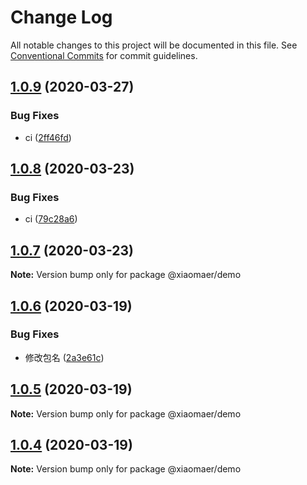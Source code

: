# Change Log

All notable changes to this project will be documented in this file.
See [Conventional Commits](https://conventionalcommits.org) for commit guidelines.

## [1.0.9](https://github.com/xiaomaer/MeUI/compare/@xiaomaer/demo@1.0.8...@xiaomaer/demo@1.0.9) (2020-03-27)


### Bug Fixes

* ci ([2ff46fd](https://github.com/xiaomaer/MeUI/commit/2ff46fd42002f733be27e216d801a15399c9e758))





## [1.0.8](https://github.com/xiaomaer/MeUI/compare/@xiaomaer/demo@1.0.7...@xiaomaer/demo@1.0.8) (2020-03-23)


### Bug Fixes

* ci ([79c28a6](https://github.com/xiaomaer/MeUI/commit/79c28a683e513efd358b451cdd8bbc01a6067d65))





## [1.0.7](https://github.com/xiaomaer/MeUI/compare/@xiaomaer/demo@1.0.6...@xiaomaer/demo@1.0.7) (2020-03-23)

**Note:** Version bump only for package @xiaomaer/demo





## [1.0.6](https://github.com/xiaomaer/MeUI/compare/@xiaomaer/demo@1.0.5...@xiaomaer/demo@1.0.6) (2020-03-19)


### Bug Fixes

* 修改包名 ([2a3e61c](https://github.com/xiaomaer/MeUI/commit/2a3e61cad6c39c1189ddd8b6449839bd55bfa9ac))





## [1.0.5](https://github.com/xiaomaer/MeUI/compare/@xiaomaer/demo@1.0.4...@xiaomaer/demo@1.0.5) (2020-03-19)

**Note:** Version bump only for package @xiaomaer/demo





## [1.0.4](https://github.com/xiaomaer/MeUI/compare/@xiaomaer/demo@1.0.3...@xiaomaer/demo@1.0.4) (2020-03-19)

**Note:** Version bump only for package @xiaomaer/demo
